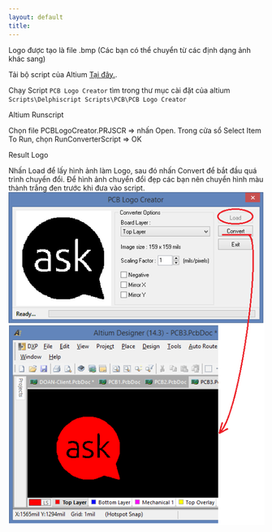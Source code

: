 ```yaml
---
layout: default
title: 
---
```


Logo được tạo là file .bmp (Các bạn có thể chuyển từ các định dạng ảnh khác sang)

Tải bộ script của Altium <a href="/docs/Altium/Altium-Scripts.zip" download="Altium-Scripts.zip">Tại đây.</a>.

Chạy Script ``PCB Logo Creator`` tìm trong thư mục cài đặt của altium ```Scripts\Delphiscript Scripts\PCB\PCB Logo Creator```

Altium Runscript

Chọn file PCBLogoCreator.PRJSCR => nhấn Open. Trong cửa sổ Select Item To Run, chọn RunConverterScript => OK

Result Logo

Nhấn Load để lấy hình ảnh làm Logo, sau đó nhấn Convert để bắt đầu quá trình chuyển đổi.
Để hình ảnh chuyển đổi đẹp các bạn nên chuyển hình màu thành trắng đen trước khi đưa vào script.
<img src="/docs/Picture/Altium/Logo1.png" alt="1" > 